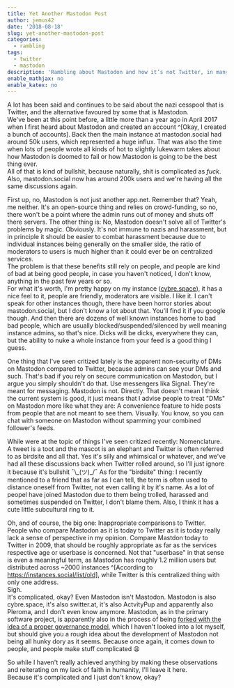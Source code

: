 ```yaml
---
title: Yet Another Mastodon Post
author: jemus42
date: '2018-08-18'
slug: yet-another-mastodon-post
categories:
  - rambling
tags:
  - twitter
  - mastodon
description: 'Rambling about Mastodon and how it’s not Twitter, in many ways.'
enable_mathjax: no
enable_katex: no
---
```


A lot has been said and continues to be said about the nazi cesspool that is Twitter, and the alternative favoured by some that is Mastodon.  
We've been at this point before, a little more than a year ago in April 2017 when I first heard about Mastodon and created an account ^[Okay, I created a bunch of accounts]. Back then the main instance at mastodon.social had around 50k users, which represented a huge influx. That was also the time when lots of people wrote all kinds of hot to slightly lukewarm takes about how Mastodon is doomed to fail or how Mastodon is going to be the best thing ever.  
All of that is kind of bullshit, because naturally, shit is complicated as *fuck*.  
Also, mastodon.social now has around 200k users and we're having all the same discussions again.

First up, no, Mastodon is not just another app.net. Remember that? Yeah, me neither. It's an open-source thing and relies on crowd-funding, so no, there won't be a point where the admin runs out of money and shuts off there servers. The other thing is: No, Mastodon doesn't solve all of Twitter's problems by magic. Obviously. It's not immune to nazis and harassment, but in principle it should be easier to combat harassment because due to individual instances being generally on the smaller side, the ratio of moderators to users is much higher than it could ever be on centralized services.   
The problem is that these benefits still rely on people, and people are kind of bad at being good people, in case you haven't noticed, I don't know, anything in the past few years or so.  
For what it's worth, I'm pretty happy on my instance ([cybre.space](http://cybre.space/)), it has a nice feel to it, people are friendly, moderators are visible. I like it. I can't speak for other instances though, there have been horror stories about mastodon.social, but I don't know a lot about that. You'll find it if you google though. And then there are dozens of well known instances home to bad bad people, which are usually blocked/suspended/silenced by well meaning instance admins, so that's nice. Dicks will be dicks, everywhere they can, but the ability to nuke a whole instance from your feed is a good thing I guess.  

One thing that I've seen critized lately is the apparent non-security of DMs on Mastodon compared to Twitter, because admins can see your DMs and such. That's bad if you rely on secure communication on Mastodon, but I argue you simply shouldn't do that. Use messengers lika Signal. They're meant for messaging. Mastodon is not. Directly. That doesn't mean I think the current system is good, it just means that I advise people to treat "DMs" on Mastodon more like what they are: A convenience feature to hide posts from people that are not meant to see them. Visually. You know, so you can chat with someone on Mastodon without spamming your combined follower's feeds.

While were at the topic of things I've seen critized recently: Nomenclature.  
A tweet is a toot and the mascot is an elephant and Twitter is often referred to as birdsite and all that. Yes it's silly and whimsical or whatever, and we've had all these discussions back when Twitter rolled around, so I'll just ignore it because it's bullshit ¯\\\_(ツ)_/¯
As for the "birdsite" thing: I recently mentioned to a friend that as far as I can tell, the term is often used to distance oneself from Twitter, not even calling it by it's name. As a lot of peopel have joined Mastodon due to them being trolled, harassed and sometimes suspended on Twitter, I don't blame them. Also, I think it has a cute little subcultural ring to it.

Oh, and of course, the big one: Inappropriate comparisons to Twitter.  
People who compare Mastodon as it is today to Twitter as it is today really lack a sense of perspective in my opinion. Compare Mastdon today to Twitter in 2009, that should be roughly appropriate as far as the services respective age or userbase is concerned. Not that "userbase" in that sense is even a meaningful term, as Mastodon has roughly 1.2 million users but distributed across ~2000 instances ^[According to https://instances.social/list/old], while Twitter is this centralized thing with only one address.  
Sigh.  
It's complicated, okay? Even Mastodon isn't Mastodon. Mastodon is also cybre.space, it's also switter.at, it's also ActvityPup and apparently also Pleroma, and I don't even know anymore. Mastodon, as in the primary software project, is apparently also in the process of being [forked with the idea of a proper governance model](https://toot.cat/@forktogether), which I haven't looked into a lot myself, but should give you a rough idea about the development of Mastodon not being all hunky dory as it seems. 
Because once again, it comes down to people, and people make stuff complicated :tired_face:

So while I haven't really achieved anything by making these observations and reiterating on my lack of faith in humanity, I'll leave it here.  
Because it's complicated and I just don't know, okay?
